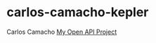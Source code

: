 # carlos-camacho-kepler
Carlos Camacho
[My Open API Project](https://github.com/CCamacho04/carlos-camacho-open-api)